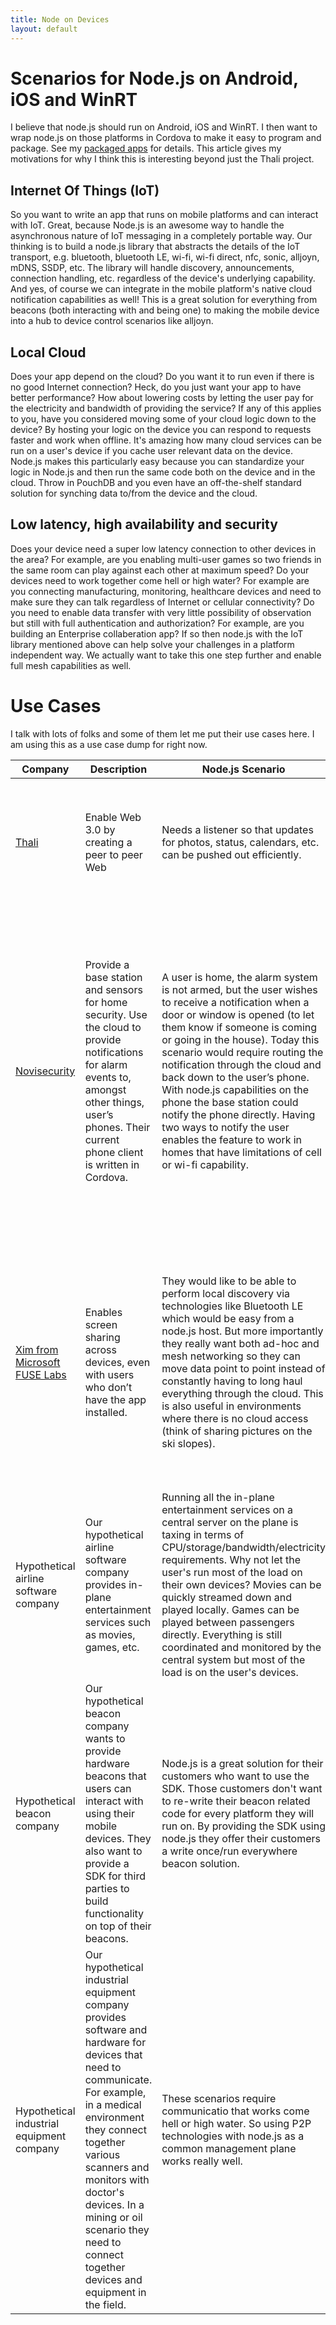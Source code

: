 ```yaml
---
title: Node on Devices
layout: default
---
```


# Scenarios for Node.js on Android, iOS and WinRT
I believe that node.js should run on Android, iOS and WinRT. I then want to wrap node.js on those platforms in Cordova to make it easy to program and package. See my [packaged apps](http://www.goland.org/html6packagedapps/) for details. This article gives my motivations for why I think this is interesting beyond just the Thali project.

## Internet Of Things (IoT)
So you want to write an app that runs on mobile platforms and can interact with IoT. Great, because Node.js is an awesome way to handle the asynchronous nature of IoT messaging in a completely portable way. Our thinking is to build a node.js library that abstracts the details of the IoT transport, e.g. bluetooth, bluetooth LE, wi-fi, wi-fi direct, nfc, sonic, alljoyn, mDNS, SSDP, etc. The library will handle discovery, announcements, connection handling, etc. regardless of the device's underlying capability. And yes, of course we can integrate in the mobile platform's native cloud notification capabilities as well! This is a great solution for everything from beacons (both interacting with and being one) to making the mobile device into a hub to device control scenarios like alljoyn. 

## Local Cloud
Does your app depend on the cloud? Do you want it to run even if there is no good Internet connection? Heck, do you just want your app to have better performance? How about lowering costs by letting the user pay for the electricity and bandwidth of providing the service? If any of this applies to you, have you considered moving some of your cloud logic down to the device? By hosting your logic on the device you can respond to requests faster and work when offline. It's amazing how many cloud services can be run on a user's device if you cache user relevant data on the device. Node.js makes this particularly easy because you can standardize your logic in Node.js and then run the same code both on the device and in the cloud. Throw in PouchDB and you even have an off-the-shelf standard solution for synching data to/from the device and the cloud.

## Low latency, high availability and security
Does your device need a super low latency connection to other devices in the area? For example, are you enabling multi-user games so two friends in the same room can play against each other at maximum speed? Do your devices need to work together come hell or high water? For example are you connecting manufacturing, monitoring, healthcare devices and need to make sure they can talk regardless of Internet or cellular connectivity? Do you need to enable data transfer with very little possibility of observation but still with full authentication and authorization? For example, are you building an Enterprise collaberation app? If so then node.js with the IoT library mentioned above can help solve your challenges in a platform independent way. We actually want to take this one step further and enable full mesh capabilities as well.

# Use Cases
I talk with lots of folks and some of them let me put their use cases here. I am using this as a use case dump for right now.

Company | Description | Node.js Scenario | Notes
--------|-------------|------------------|-------
[Thali](http://www.thaliproject.org) | Enable Web 3.0 by creating a peer to peer Web | Needs a listener so that updates for photos, status, calendars, etc. can be pushed out efficiently. | Although chat and a few other 'real time' features can be used on platforms without a service model, the service model is really key.
[Novisecurity](http://www.novisecurity.com/#home) | Provide a base station and sensors for home security. Use the cloud to provide notifications for alarm events to, amongst other things, user’s phones. Their current phone client is written in Cordova. | A user is home, the alarm system is not armed, but the user wishes to receive a notification when a door or window is opened (to let them know if someone is coming or going in the house). Today this scenario would require routing the notification through the cloud and back down to the user’s phone. With node.js capabilities on the phone the base station could notify the phone directly. Having two ways to notify the user enables the feature to work in homes that have limitations of cell or wi-fi capability. | The scenario is compelling but only if it works on both Android and iOS. The current limitations on iOS’s ability to run background services mean that the node.js listener couldn’t ‘always’ listen and so isn’t that interesting. The feature still has value and in a later stage of development may still be worth doing for Android only but the lack of iOS support does downgrade interest.
[Xim from Microsoft FUSE Labs](http://www.getxim.com/) | Enables screen sharing across devices, even with users who don’t have the app installed. | They would like to be able to perform local discovery via technologies like Bluetooth LE which would be easy from a node.js host. But more importantly they really want both ad-hoc and mesh networking so they can move data point to point instead of constantly having to long haul everything through the cloud. This is also useful in environments where there is no cloud access (think of sharing pictures on the ski slopes). | They aren’t happy that only Android has a good background model but they would use ad-hoc and mesh networking opportunistically. So if it works, great, they want to use it. If it won’t work (because say the iOS Xim app isn’t open) then they’ll try to fall back to the cloud.
Hypothetical airline software company | Our hypothetical airline software company provides in-plane entertainment services such as movies, games, etc. | Running all the in-plane entertainment services on a central server on the plane is taxing in terms of CPU/storage/bandwidth/electricity requirements. Why not let the user's run most of the load on their own devices? Movies can be quickly streamed down and played locally. Games can be played between passengers directly. Everything is still coordinated and monitored by the central system but most of the load is on the user's devices. | This scenario works great with the iOS and WinRT limitations since it only applies when those devices are active.
Hypothetical beacon company | Our hypothetical beacon company wants to provide hardware beacons that users can interact with using their mobile devices. They also want to provide a SDK for third parties to build functionality on top of their beacons. | Node.js is a great solution for their customers who want to use the SDK. Those customers don't want to re-write their beacon related code for every platform they will run on. By providing the SDK using node.js they offer their customers a write once/run everywhere beacon solution. | The WinRT and iOS limitations are not as big a deal for beacons if we can figure out how to activate node.js when we receive a bluetooth LE notification.
Hypothetical industrial equipment company | Our hypothetical industrial equipment company provides software and hardware for devices that need to communicate. For example, in a medical environment they connect together various scanners and monitors with doctor's devices. In a mining or oil scenario they need to connect together devices and equipment in the field. | These scenarios require communicatio that works come hell or high water. So using P2P technologies with node.js as a common management plane works really well. | In these scenarios the iOS and WinRT limitations aren't a big deal as the apps would be expected to be open.

